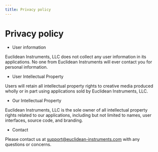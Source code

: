 ```yaml
---
title: Privacy policy
---
```


# Privacy policy

- User information

Euclidean Instruments, LLC does not collect any user information in its applications. No one from Euclidean Instruments will ever contact you for personal information.

- User Intellectual Property

Users will retain all intellectual property rights to creative media produced wholly or in part using applications sold by Euclidean Instruments, LLC.

- Our Intellectual Property

Euclidean Instruments, LLC is the sole owner of all intellectual property rights related to our applications, including but not limited to names, user interfaces, source code, and branding.

- Contact

Please contact us at support@euclidean-instruments.com with any questions or concerns.